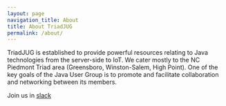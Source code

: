 ```yaml
---
layout: page
navigation_title: About
title: About TriadJUG
permalink: /about/
---
```


TriadJUG is established to provide powerful resources relating to Java technologies from the server-side to IoT. We cater mostly to the NC Piedmont Triad area (Greensboro, Winston-Salem, High Point). One of the key goals of the Java User Group is to promote and facilitate collaboration and networking between its members.


Join us in [slack](http://triadjug.slack.com) 


